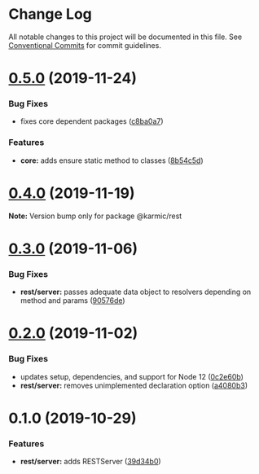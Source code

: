 # Change Log

All notable changes to this project will be documented in this file.
See [Conventional Commits](https://conventionalcommits.org) for commit guidelines.

# [0.5.0](https://github.com/rafamel/karmic/compare/v0.4.0...v0.5.0) (2019-11-24)


### Bug Fixes

* fixes core dependent packages ([c8ba0a7](https://github.com/rafamel/karmic/commit/c8ba0a7620b51b0ad4891d655ff42df14c616ac0))


### Features

* **core:** adds ensure static method to classes ([8b54c5d](https://github.com/rafamel/karmic/commit/8b54c5db53b03836ac750b5bf2cf2b77efdac50b))





# [0.4.0](https://github.com/rafamel/karmic/compare/v0.3.0...v0.4.0) (2019-11-19)

**Note:** Version bump only for package @karmic/rest





# [0.3.0](https://github.com/rafamel/karmic/compare/v0.2.0...v0.3.0) (2019-11-06)


### Bug Fixes

* **rest/server:** passes adequate data object to resolvers depending on method and params ([90576de](https://github.com/rafamel/karmic/commit/90576decd9f4bd294335689ca58f411b4c98545e))





# [0.2.0](https://github.com/rafamel/karmic/compare/v0.1.0...v0.2.0) (2019-11-02)


### Bug Fixes

* updates setup, dependencies, and support for Node 12 ([0c2e60b](https://github.com/rafamel/karmic/commit/0c2e60bb0aba07de4fcc67dff85c8cd5ebd54e38))
* **rest/server:** removes unimplemented declaration option ([a4080b3](https://github.com/rafamel/karmic/commit/a4080b35df41d480814ee9150c2dffcf496c576b))





# 0.1.0 (2019-10-29)


### Features

* **rest/server:** adds RESTServer ([39d34b0](https://github.com/rafamel/karmic/commit/39d34b06c5b5325f892361fd9e66ace5a8050071))
